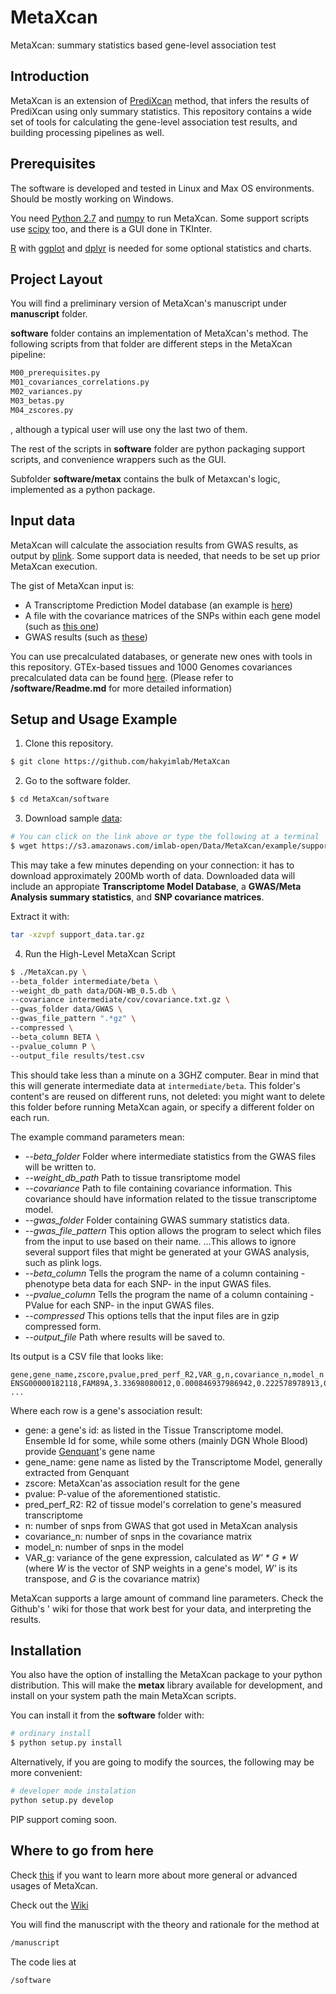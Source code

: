 # MetaXcan

MetaXcan: summary statistics based gene-level association test

## Introduction

MetaXcan is an extension of [PrediXcan](https://github.com/hakyimlab/PrediXcan) method, that infers the results of PrediXcan using only summary statistics.
This repository contains a wide set of tools for calculating the gene-level association test results,
and building processing pipelines as well.

## Prerequisites

The software is developed and tested in Linux and Max OS environments. Should be mostly working on Windows.

You need [Python 2.7](https://www.python.org/) and [numpy](http://www.numpy.org/) to run MetaXcan.
Some support scripts use [scipy](http://www.scipy.org/) too, and there is a GUI done in TKInter.

[R](https://www.r-project.org/) with [ggplot](http://ggplot2.org/) and [dplyr](https://cran.r-project.org/web/packages/dplyr/index.html) 
is needed for some optional statistics and charts.

## Project Layout

You will find a preliminary version of MetaXcan's manuscript under **manuscript** folder.

**software** folder contains an implementation of MetaXcan's method. 
The following scripts from that folder are different steps in the MetaXcan pipeline:

```bash
M00_prerequisites.py
M01_covariances_correlations.py
M02_variances.py
M03_betas.py
M04_zscores.py
```
, although a typical user will use ony the last two of them.

The rest of the scripts in **software** folder are python packaging support scripts,
and convenience wrappers such as the GUI.

Subfolder **software/metax** contains the bulk of Metaxcan's logic, implemented as a python package.


## Input data
MetaXcan will calculate the association results from GWAS results, as output by [plink](https://www.cog-genomics.org/plink2).
Some support data is needed, that needs to be set up prior MetaXcan execution.

The gist of MetaXcan input is:
- A Transcriptome Prediction Model database (an example is [here](https://s3.amazonaws.com/imlab-open/Data/MetaXcan/1000G-WB/data/DGN-WB_0.5.db))
- A file with the covariance matrices of the SNPs within each gene model (such as [this one](https://s3.amazonaws.com/imlab-open/Data/MetaXcan/1000G-WB/intermediate/covariance.txt.gz))
- GWAS results (such as [these](https://s3.amazonaws.com/imlab-open/Data/MetaXcan/1000G-WB/data/GWAS.tar.gz))

You can use precalculated databases, or generate new ones with tools in this repository.
GTEx-based tissues and 1000 Genomes covariances precalculated data can be found [here](https://app.box.com/s/gujt4m6njqjfqqc9tu0oqgtjvtz9860w).
(Please refer to **/software/Readme.md** for more detailed information)

## Setup and Usage Example

1) Clone this repository.
```bash
$ git clone https://github.com/hakyimlab/MetaXcan
```

2) Go to the software folder.
```bash
$ cd MetaXcan/software
```

3) Download sample [data](https://s3.amazonaws.com/imlab-open/Data/MetaXcan/example/support_data.tar.gz):
```bash
# You can click on the link above or type the following at a terminal
$ wget https://s3.amazonaws.com/imlab-open/Data/MetaXcan/example/support_data.tar.gz
```
This may take a few minutes depending on your connection: it has to download approximately 200Mb worth of data.
Downloaded data will include an appropiate **Transcriptome Model Database**, a **GWAS/Meta Analysis summary statistics**, and **SNP covariance matrices**.

Extract it with:
```bash
tar -xzvpf support_data.tar.gz
```

4) Run the High-Level MetaXcan Script
```bash
$ ./MetaXcan.py \
--beta_folder intermediate/beta \
--weight_db_path data/DGN-WB_0.5.db \
--covariance intermediate/cov/covariance.txt.gz \
--gwas_folder data/GWAS \
--gwas_file_pattern ".*gz" \
--compressed \
--beta_column BETA \
--pvalue_column P \
--output_file results/test.csv
```
This should take less than a minute on a 3GHZ computer.
Bear in mind that this will generate intermediate data at `intermediate/beta`.
This folder's content's are reused on different runs, not deleted:
you might want to delete this folder before running MetaXcan again,
or specify a different folder on each run.

The example command parameters mean:

* *--beta_folder* Folder where intermediate statistics from the GWAS files will be written to.
* *--weight_db_path* Path to tissue transriptome model
* *--covariance* Path to file containing covariance information. This covariance should have information related to the tissue transcriptome model.
* *--gwas_folder* Folder containing GWAS summary statistics data.
* *--gwas_file_pattern* This option allows the program to select which files from the input to use based on their name.
...This allows to ignore several support files that might be generated at your GWAS analysis, such as plink logs.
* *--beta_column* Tells the program the name of a column containing -phenotype beta data for each SNP- in the input GWAS files.
* *--pvalue_column* Tells the program the name of a column containing -PValue for each SNP- in the input GWAS files.
* *--compressed* This options tells that the input files are in gzip compressed form.
* *--output_file* Path where results will be saved to.

Its output is a CSV file that looks like:

```
gene,gene_name,zscore,pvalue,pred_perf_R2,VAR_g,n,covariance_n,model_n
ENSG00000182118,FAM89A,3.33698080012,0.000846937986942,0.222578978913,0.147107349684,17,17,17
...
```
Where each row is a gene's association result:
* gene: a gene's id: as listed in the Tissue Transcriptome model.
Ensemble Id for some, while some others (mainly DGN Whole Blood) provide [Genquant](http://www.gencodegenes.org/)'s gene name
* gene_name: gene name as listed by the Transcriptome Model, generally extracted from Genquant
* zscore: MetaXcan'as association result for the gene
* pvalue: P-value of the aforementioned statistic.
* pred_perf_R2: R2 of tissue model's correlation to gene's measured transcriptome
* n: number of snps from GWAS that got used in MetaXcan analysis
* covariance_n: number of snps in the covariance matrix
* model_n: number of snps in the model
* VAR_g: variance of the gene expression, calculated as *W' * G * W*
(where *W* is the vector of SNP weights in a gene's model,
*W'* is its transpose, and *G* is the covariance matrix)

MetaXcan supports a large amount of command line parameters.
Check the Github's ' wiki for those that work best for your data,
and interpreting the results.

## Installation

You also have the option of installing the MetaXcan package to your python distribution.
This will make the **metax** library available for development, and install on your system path
the main MetaXcan scripts.

You can install it from the **software** folder with:

```bash
# ordinary install
$ python setup.py install
```

Alternatively, if you are going to modify the sources, the following may be more convenient:

```bash
# developer mode instalation
python setup.py develop
```

PIP support coming soon.

## Where to go from here

Check [this](https://github.com/hakyimlab/MetaXcan/tree/master/software) if you want to learn more
about more general or advanced usages of MetaXcan.

Check out the [Wiki](https://github.com/hakyimlab/MetaXcan/wiki)

You will find the manuscript with the theory and rationale for the method at
```bash
/manuscript
```

The code lies at
```bash
/software
```
